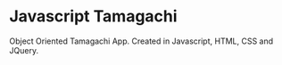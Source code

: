 Javascript Tamagachi
=======================

Object Oriented Tamagachi App. Created in Javascript, HTML, CSS and JQuery.
